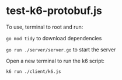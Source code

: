 # test-k6-protobuf.js

To use, terminal to root and run:

`go mod tidy` to download dependencies

`go run ./server/server.go` to start the server

Open a new terminal to run the k6 script:

`k6 run ./client/k6.js`
